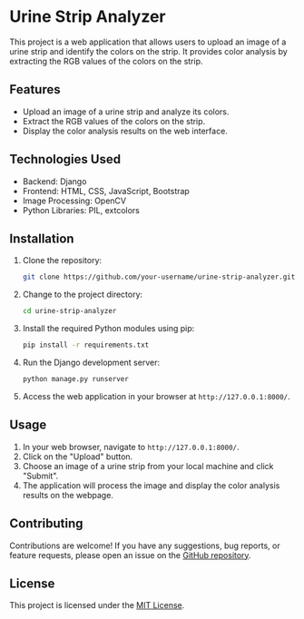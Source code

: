 # Urine Strip Analyzer

This project is a web application that allows users to upload an image of a urine strip and identify the colors on the strip. It provides color analysis by extracting the RGB values of the colors on the strip.

## Features

- Upload an image of a urine strip and analyze its colors.
- Extract the RGB values of the colors on the strip.
- Display the color analysis results on the web interface.

## Technologies Used

- Backend: Django
- Frontend: HTML, CSS, JavaScript, Bootstrap
- Image Processing: OpenCV
- Python Libraries: PIL, extcolors

## Installation

1. Clone the repository:

   ```bash
   git clone https://github.com/your-username/urine-strip-analyzer.git
   ```

2. Change to the project directory:

   ```bash
   cd urine-strip-analyzer
   ```

3. Install the required Python modules using pip:

   ```bash
   pip install -r requirements.txt
   ```

4. Run the Django development server:

   ```bash
   python manage.py runserver
   ```

5. Access the web application in your browser at `http://127.0.0.1:8000/`.

## Usage

1. In your web browser, navigate to `http://127.0.0.1:8000/`.
2. Click on the "Upload" button.
3. Choose an image of a urine strip from your local machine and click "Submit".
4. The application will process the image and display the color analysis results on the webpage.

## Contributing

Contributions are welcome! If you have any suggestions, bug reports, or feature requests, please open an issue on the [GitHub repository](https://github.com/your-username/urine-strip-analyzer).

## License

This project is licensed under the [MIT License](LICENSE).
